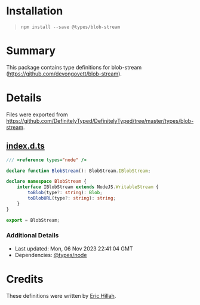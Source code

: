 # Installation
> `npm install --save @types/blob-stream`

# Summary
This package contains type definitions for blob-stream (https://github.com/devongovett/blob-stream).

# Details
Files were exported from https://github.com/DefinitelyTyped/DefinitelyTyped/tree/master/types/blob-stream.
## [index.d.ts](https://github.com/DefinitelyTyped/DefinitelyTyped/tree/master/types/blob-stream/index.d.ts)
````ts
/// <reference types="node" />

declare function BlobStream(): BlobStream.IBlobStream;

declare namespace BlobStream {
    interface IBlobStream extends NodeJS.WritableStream {
        toBlob(type?: string): Blob;
        toBlobURL(type?: string): string;
    }
}

export = BlobStream;

````

### Additional Details
 * Last updated: Mon, 06 Nov 2023 22:41:04 GMT
 * Dependencies: [@types/node](https://npmjs.com/package/@types/node)

# Credits
These definitions were written by [Eric Hillah](https://github.com/erichillah).
